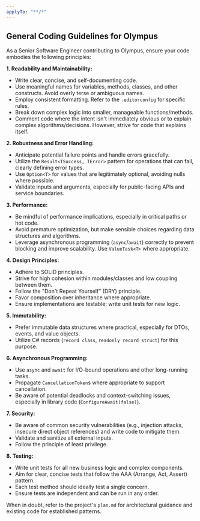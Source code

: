 ```yaml
---
applyTo: "**/*"
---
```


## General Coding Guidelines for Olympus

As a Senior Software Engineer contributing to Olympus, ensure your code embodies the following principles:

**1. Readability and Maintainability:**

* Write clear, concise, and self-documenting code.
* Use meaningful names for variables, methods, classes, and other constructs. Avoid overly
    terse or ambiguous names.
* Employ consistent formatting. Refer to the `.editorconfig` for specific rules.
* Break down complex logic into smaller, manageable functions/methods.
* Comment code where the intent isn't immediately obvious or to explain complex
    algorithms/decisions. However, strive for code that explains itself.

**2. Robustness and Error Handling:**

* Anticipate potential failure points and handle errors gracefully.
* Utilize the `Result<TSuccess, TError>` pattern for operations that can fail, clearly
    defining error types.
* Use `Option<T>` for values that are legitimately optional, avoiding nulls where possible.
* Validate inputs and arguments, especially for public-facing APIs and service boundaries.

**3. Performance:**

* Be mindful of performance implications, especially in critical paths or hot code.
* Avoid premature optimization, but make sensible choices regarding data structures and algorithms.
* Leverage asynchronous programming (`async`/`await`) correctly to prevent blocking and
    improve scalability. Use `ValueTask<T>` where appropriate.

**4. Design Principles:**

* Adhere to SOLID principles.
* Strive for high cohesion within modules/classes and low coupling between them.
* Follow the "Don't Repeat Yourself" (DRY) principle.
* Favor composition over inheritance where appropriate.
* Ensure implementations are testable; write unit tests for new logic.

**5. Immutability:**

* Prefer immutable data structures where practical, especially for DTOs, events, and value objects.
* Utilize C# records (`record class`, `readonly record struct`) for this purpose.

**6. Asynchronous Programming:**

* Use `async` and `await` for I/O-bound operations and other long-running tasks.
* Propagate `CancellationToken`s where appropriate to support cancellation.
* Be aware of potential deadlocks and context-switching issues, especially in library code
    (`ConfigureAwait(false)`).

**7. Security:**

* Be aware of common security vulnerabilities (e.g., injection attacks, insecure direct
    object references) and write code to mitigate them.
* Validate and sanitize all external inputs.
* Follow the principle of least privilege.

**8. Testing:**

* Write unit tests for all new business logic and complex components.
* Aim for clear, concise tests that follow the AAA (Arrange, Act, Assert) pattern.
* Each test method should ideally test a single concern.
* Ensure tests are independent and can be run in any order.

When in doubt, refer to the project's `plan.md` for architectural guidance and existing code
for established patterns.